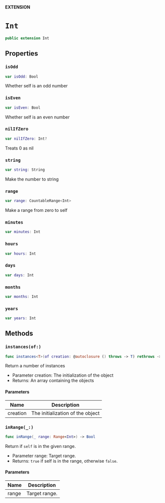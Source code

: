**EXTENSION**

# `Int`
```swift
public extension Int
```

## Properties
### `isOdd`

```swift
var isOdd: Bool
```

Whether self is an odd number

### `isEven`

```swift
var isEven: Bool
```

Whether self is an even number

### `nilIfZero`

```swift
var nilIfZero: Int?
```

Treats 0 as nil

### `string`

```swift
var string: String
```

Make the number to string

### `range`

```swift
var range: CountableRange<Int>
```

Make a range from zero to self

### `minutes`

```swift
var minutes: Int
```

### `hours`

```swift
var hours: Int
```

### `days`

```swift
var days: Int
```

### `months`

```swift
var months: Int
```

### `years`

```swift
var years: Int
```

## Methods
### `instances(of:)`

```swift
func instances<T>(of creation: @autoclosure () throws -> T) rethrows -> [T]
```

Return a number of instances

- Parameter creation: The initialization of the object
- Returns: An array containing the objects

#### Parameters

| Name | Description |
| ---- | ----------- |
| creation | The initialization of the object |

### `inRange(_:)`

```swift
func inRange(_ range: Range<Int>) -> Bool
```

Return if `self` is in the given range.

- Parameter range: Target range.
- Returns: `true` if self is in the range, otherwise `false`.

#### Parameters

| Name | Description |
| ---- | ----------- |
| range | Target range. |